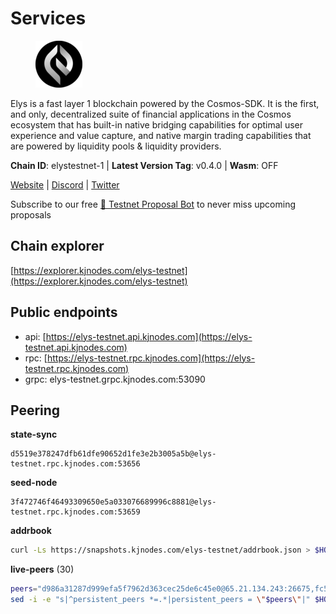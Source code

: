 # Services

<figure><img src="https://raw.githubusercontent.com/kj89/cosmos-images/main/logos/elys.png" alt=""><figcaption></figcaption></figure>

Elys is a fast layer 1 blockchain powered by the Cosmos-SDK.  It is the first, and only, decentralized suite of financial  applications in the Cosmos ecosystem that has built-in native  bridging capabilities for optimal user experience and value  capture, and native margin trading capabilities that are  powered by liquidity pools & liquidity providers.

**Chain ID**: elystestnet-1 | **Latest Version Tag**: v0.4.0 | **Wasm**: OFF

[Website](https://elys.network) | [Discord](https://discord.gg/R9Gr6Vh7vC) | [Twitter](https://twitter.com/elys_network)



Subscribe to our free [🤖 Testnet Proposal Bot](https://t.me/kjnodes_testnet_proposal_bot) to never miss upcoming proposals


## Chain explorer
[https://explorer.kjnodes.com/elys-testnet](https://explorer.kjnodes.com/elys-testnet)

## Public endpoints

* api: [https://elys-testnet.api.kjnodes.com](https://elys-testnet.api.kjnodes.com)
* rpc: [https://elys-testnet.rpc.kjnodes.com](https://elys-testnet.rpc.kjnodes.com)
* grpc: elys-testnet.grpc.kjnodes.com:53090

## Peering

**state-sync**

```text
d5519e378247dfb61dfe90652d1fe3e2b3005a5b@elys-testnet.rpc.kjnodes.com:53656
```

**seed-node**

```text
3f472746f46493309650e5a033076689996c8881@elys-testnet.rpc.kjnodes.com:53659
```

**addrbook**
```bash
curl -Ls https://snapshots.kjnodes.com/elys-testnet/addrbook.json > $HOME/.elys/config/addrbook.json
```

**live-peers** (30)
```bash
peers="d986a31287d999efa5f7962d363cec25de6c45e0@65.21.134.243:26675,fc5a323a8c57393e84902e832a75f15bd0b898b2@84.46.242.124:53656,6b47fa2a93928cbe736853849887f111668d20a7@65.109.175.192:26656,5f15c422f789fb7c1929f859006d43c27aa61ec0@31.220.84.183:27656,501767323c5223bfe138d916189cb5427f7e3931@104.193.254.42:27656,3dd9e0f4f106cba1fa12c74927dd9b2ff80d80ef@65.108.200.60:32656,78aa6b222ae1f619bef03a9d98cb958dfcccc3a8@46.4.5.45:22056,3f30f68cb08e4dae5dd76c5ce77e6e1a15084346@212.95.51.215:56656,147683d8ae2c34281fc73d6a9f6cedd5f28a15ed@185.216.203.176:21956,e4b07652c318b08357e5796431982169789ce2c5@159.65.32.10:21956,b06c8ad5bb82d577acd0060242e225980db88377@65.108.225.70:26656,587e0c84a487b2e0782e5d9b80ded838db9512b9@78.110.161.68:26656,8aa0021c45a64f736e2192f5e520c768bc9fbae2@46.101.132.190:26656,8dd419e6ed9117dbc793a1a59f7eca3d2c615fb3@65.109.157.236:60556,1cd3163afca4ad48949afdf6f18133fd3181e303@65.108.40.46:57656,a346d8325a9c3cd40e32236eb6de031d1a2d895e@95.217.107.96:26156,db03e6915cad62b2646ae72566ed19074a7707b6@95.217.144.107:22056,a82ae55cc1d96af39977175624537c17f6a70995@137.184.184.159:21956,cdf9ae8529aa00e6e6703b28f3dcfdd37e07b27c@37.187.154.66:26656,89c4d6fa66c4e4517742e564cd6ba1532496fd43@65.108.108.52:32656,d5519e378247dfb61dfe90652d1fe3e2b3005a5b@65.109.68.190:53656,d9f2e28e398d42fe7ca8ed322ee168b3e867bc95@65.108.199.222:34656,5c2a752c9b1952dbed075c56c600c3a79b58c395@178.211.139.77:27296,55b38f49cf89235b7e193b1c9880a8e77316f6a6@167.235.7.34:57656,fec2dfd0a7e0e174e90755eb60c750f5ccc43b40@199.175.98.115:53656,d907ce9285951a2a063789df2f6bd4cc86b33d53@142.132.155.178:16656,ae22b82b1dc34fa0b1a64854168692310f562136@198.27.74.140:26656,1092d9a9508053d6936661ebc5708d0d8d360e3e@193.26.159.34:10656,00c65e06302fb35a1064d9aa4e528aaf98925aa8@65.108.105.48:22056,ab4068efcb0e1401ff1b08f9269fa88151a640c0@154.12.229.78:26656"
sed -i -e "s|^persistent_peers *=.*|persistent_peers = \"$peers\"|" $HOME/.elys/config/config.toml
```
